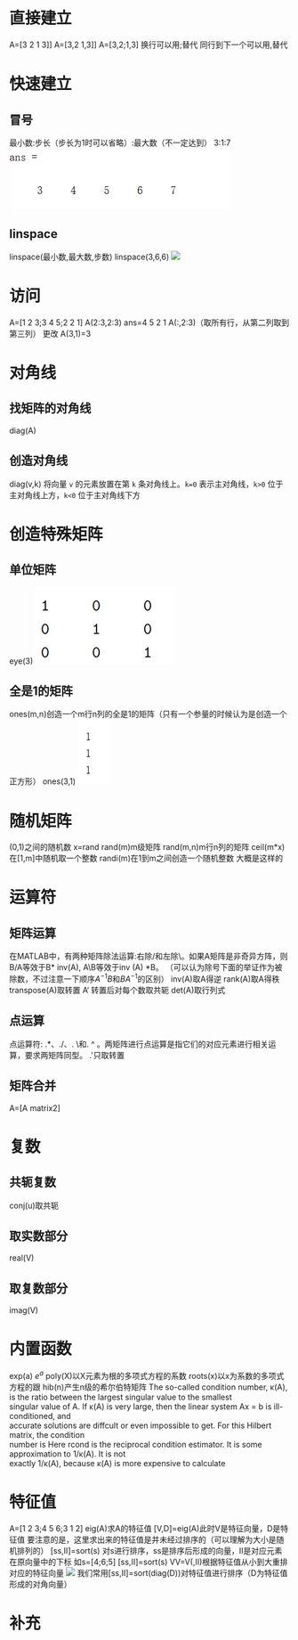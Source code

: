 # 直接建立
A=[3 2
      1  3]]
A=[3,2
      1,3]]
A=[3,2;1,3]
换行可以用;替代
同行到下一个可以用,替代
# 快速建立
## 冒号
最小数:步长（步长为1时可以省略）:最大数（不一定达到）
3:1:7
![](Pastedimage20220218231018.png)
## linspace
linspace(最小数,最大数,步数)
linspace(3,6,6)
![](Pastedimage20220218231223.png)
# 访问
A=[1 2 3;3 4 5;2 2 1]
A(2:3,2:3)
ans=4 5
        2  1
A(:,2:3)（取所有行，从第二列取到第三列）
更改
A(3,1)=3
# 对角线
## 找矩阵的对角线
diag(A)
## 创造对角线
 diag(v,k) 将向量 `v` 的元素放置在第 `k` 条对角线上。`k=0` 表示主对角线，`k>0` 位于主对角线上方，`k<0` 位于主对角线下方
 
 # 创造特殊矩阵
 ## 单位矩阵
 eye(3)
 ![](Pastedimage20220219101017.png)
 ## 全是1的矩阵
 ones(m,n)创造一个m行n列的全是1的矩阵（只有一个参量的时候认为是创造一个正方形）
 ones(3,1)
 ![](Pastedimage20220219101529.png)
 # 随机矩阵
 (0,1)之间的随机数 x=rand
 rand(m)m级矩阵
 rand(m,n)m行n列的矩阵
 ceil(m\*x)在[1,m]中随机取一个整数
 randi(m)在1到m之间创造一个随机整数
 大概是这样的
 # 运算符
 ## 矩阵运算
 在MATLAB中，有两种矩阵除法运算:右除/和左除\。如果A矩阵是非奇异方阵，则B/A等效于B* inv(A), A\B等效于inv (A) \*B。
 （可以认为除号下面的举证作为被除数，不过注意一下顺序$A^{-1}B$和$BA^{-1}$的区别）
 inv(A)取A得逆
 rank(A)取A得秩
 transpose(A)取转置
 A‘ 转置后对每个数取共轭
 det(A)取行列式
 ## 点运算
 点运算符: .\*、./、. \和. ^ 。两矩阵进行点运算是指它们的对应元素进行相关运算，要求两矩阵同型。
 .'只取转置
 ## 矩阵合并
 A=[A matrix2]
 # 复数
 ## 共轭复数
 conj(u)取共轭
 ## 取实数部分
 real(V)
 ## 取复数部分
 imag(V)
 # 内置函数
 exp(a)  $e^a$
 poly(X)以X元素为根的多项式方程的系数
 roots(x)以x为系数的多项式方程的跟
 hib(n)产生n级的希尔伯特矩阵
    The  so-called condition number, κ(A), is the ratio between the largest singular value to the smallest  
singular value of A. If κ(A) is very large, then the linear system Ax = b is ill-conditioned, and  
accurate solutions are diffcult or even impossible to get. For this Hilbert matrix, the condition  
number is
   Here rcond is the reciprocal condition estimator. It is some approximation to 1/κ(A). It is not  
exactly 1/κ(A), because κ(A) is more expensive to calculate
# 特征值
A=[1 2 3;4 5 6;3 1 2]
eig(A)求A的特征值
[V,D]=eig(A)此时V是特征向量，D是特征值
要注意的是，这里求出来的特征值是并未经过排序的（可以理解为大小是随机排列的）
[ss,II]=sort(s)
对s进行排序，ss是排序后形成的向量，II是对应元素在原向量中的下标
如s=[4;6;5]
[ss,II]=sort(s)
VV=V(,II)根据特征值从小到大重排对应的特征向量
![](Pastedimage20220218230347.png)
我们常用[ss,II]=sort(diag(D))对特征值进行排序（D为特征值形成的对角向量）
 # 补充



